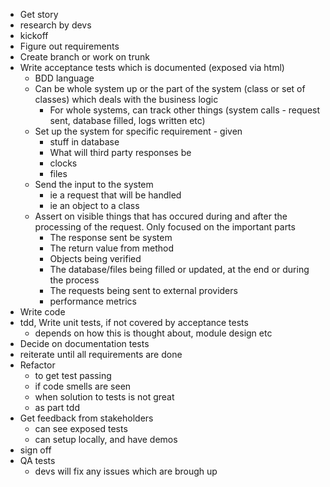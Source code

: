 

- Get story
- research by devs
- kickoff
- Figure out requirements
- Create branch or work on trunk
- Write acceptance tests which is documented (exposed via html)
  - BDD language
  - Can be whole system up or the part of the system (class or set of classes) which deals with the business logic
    - For whole systems, can track other things (system calls - request sent, database filled, logs written etc)
  - Set up the system for specific requirement - given
    - stuff in database
    - What will third party responses be
    - clocks
    - files
  - Send the input to the system
    - ie a request that will be handled
    - ie an object to a class
  - Assert on visible things that has occured during and after the processing of the request. Only focused on the important parts
    - The response sent be system
    - The return value from method
    - Objects being verified
    - The database/files being filled or updated, at the end or during the process
    - The requests being sent to  external providers
    - performance metrics
- Write code
- tdd, Write unit tests, if not covered by acceptance tests
  - depends on how this is thought about, module design etc
- Decide on documentation tests
- reiterate until all requirements are done
- Refactor
  - to get test passing
  - if code smells are seen
  - when solution to tests is not great
  - as part tdd
- Get feedback from stakeholders
  - can see exposed tests
  - can setup locally, and have demos
- sign off
- QA tests
  - devs will fix any issues which are brough up
